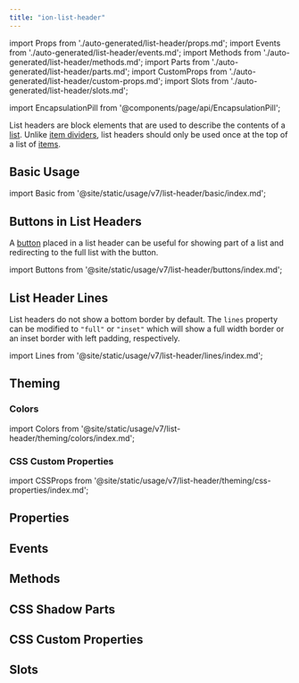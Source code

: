 ```yaml
---
title: "ion-list-header"
---
```

import Props from './auto-generated/list-header/props.md';
import Events from './auto-generated/list-header/events.md';
import Methods from './auto-generated/list-header/methods.md';
import Parts from './auto-generated/list-header/parts.md';
import CustomProps from './auto-generated/list-header/custom-props.md';
import Slots from './auto-generated/list-header/slots.md';

import EncapsulationPill from '@components/page/api/EncapsulationPill';

<EncapsulationPill type="shadow" />


List headers are block elements that are used to describe the contents of a [list](./list). Unlike [item dividers](./item-divider), list headers should only be used once at the top of a list of [items](./item).

## Basic Usage

import Basic from '@site/static/usage/v7/list-header/basic/index.md';

<Basic />


## Buttons in List Headers

A [button](./button) placed in a list header can be useful for showing part of a list and redirecting to the full list with the button.

import Buttons from '@site/static/usage/v7/list-header/buttons/index.md';

<Buttons />


## List Header Lines

List headers do not show a bottom border by default. The `lines` property can be modified to `"full"` or `"inset"` which will show a full width border or an inset border with left padding, respectively.

import Lines from '@site/static/usage/v7/list-header/lines/index.md';

<Lines />

## Theming

### Colors

import Colors from '@site/static/usage/v7/list-header/theming/colors/index.md';

<Colors />

### CSS Custom Properties

import CSSProps from '@site/static/usage/v7/list-header/theming/css-properties/index.md';

<CSSProps />



## Properties
<Props />

## Events
<Events />

## Methods
<Methods />

## CSS Shadow Parts
<Parts />

## CSS Custom Properties
<CustomProps />

## Slots
<Slots />
